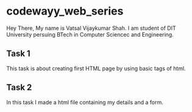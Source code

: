 # codewayy_web_series

Hey There, My name is Vatsal Vijaykumar Shah.
I am student of DIT University persuing BTech in Computer Sciencec and Engineering.

## Task 1 

This task is about creating first HTML page by using basic tags of html.

## Task 2

In this task I made a html file containing my details and a form.